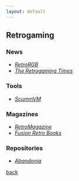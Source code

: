 ```yaml
---
layout: default
---
```


## Retrogaming

### News

* _[RetroRGB](http://retrorgb.com/)_
* _[The Retrogaming Times](http://www.classicplastic.net/trt/)_

### Tools

* _[ScummVM](https://www.scummvm.org/)_

### Magazines

* _[RetroMagazine](http://www.retromagazine.net/)_
* _[Fusion Retro Books](https://fusionretrobooks.com/)_

### Repositories

* _[Abandonia](http://www.abandonia.com/)_

[back](../)
